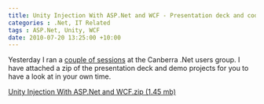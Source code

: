 ```yaml
---
title: Unity Injection With ASP.Net and WCF - Presentation deck and code
categories : .Net, IT Related
tags : ASP.Net, Unity, WCF
date: 2010-07-20 13:25:00 +10:00
---
```


Yesterday I ran a [couple of sessions][0] at the Canberra .Net users group. I have attached a zip of the presentation deck and demo projects for you to have a look at in your own time.

[Unity Injection With ASP.Net and WCF.zip (1.45 mb)][1]

[0]: /2010/07/12/canberra-net-users-group-presentation-next-week/
[1]: /files/2010/7/Unity%20Injection%20With%20ASP.Net%20and%20WCF.zip
